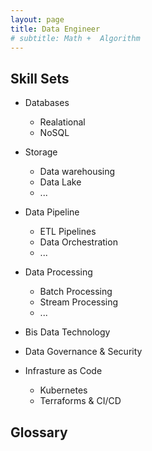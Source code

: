 ```yaml
---
layout: page
title: Data Engineer
# subtitle: Math +  Algorithm
---
```



## Skill Sets

- Databases
  - Realational
  - NoSQL

- Storage
  - Data warehousing
  - Data Lake
  - ...

- Data Pipeline
  - ETL Pipelines
  - Data Orchestration
  - ...

- Data Processing
  - Batch Processing
  - Stream Processing
  - ...

- Bis Data Technology

- Data Governance & Security

- Infrasture as Code
  - Kubernetes
  - Terraforms & CI/CD

## Glossary


<!-- 
### My checklist
- [ ] Conquer markdown
- [ ] Procrastinate for the rest of the day

### My nested checklist
- [x] Task 1
- [ ] Task 2
  - [x] Subtask A
  - [ ] Subtask A
- [x] Task 3 -->
